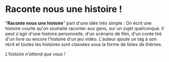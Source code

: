# Raconte nous une histoire !

"**Raconte nous une histoire**" part d'une idée très simple : On écrit une histoire courte qu'on souhaite raconter aux gens, sur un sujet quelconque. 
Il peut s'agir d'une histoire personnelle, d'un scénario de film, d'un conte tiré d'un livre ou encore l'histoire d'un jeu vidéo. 
L'auteur ajoute un tag à son récit et toutes les histoires sont classées sous la forme de listes de thèmes. 

*L'histoire n'attend que vous !*